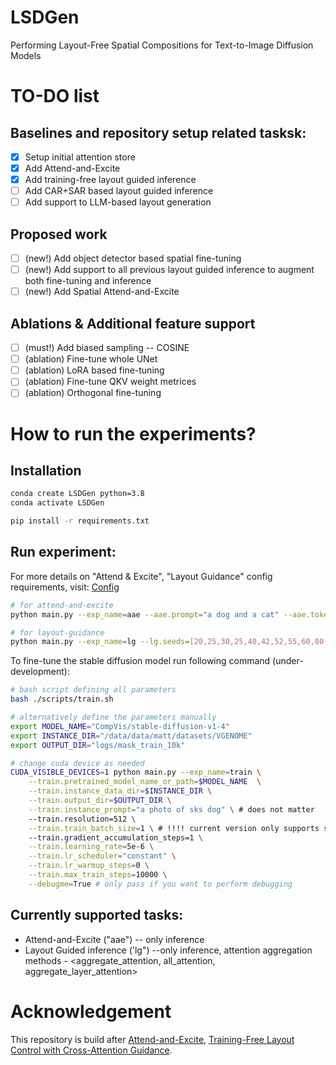 # LSDGen
Performing Layout-Free Spatial Compositions for Text-to-Image Diffusion Models

# TO-DO list

## Baselines and repository setup related tasksk:
- [x] Setup initial attention store
- [x] Add Attend-and-Excite
- [x] Add training-free layout guided inference
- [ ] Add CAR+SAR based layout guided inference
- [ ] Add support to LLM-based layout generation

## Proposed work
- [ ] (new!) Add object detector based spatial fine-tuning
- [ ] (new!) Add support to all previous layout guided inference to augment both fine-tuning and inference
- [ ] (new!) Add Spatial Attend-and-Excite

## Ablations & Additional feature support
- [ ] (must!) Add biased sampling -- COSINE
- [ ] (ablation) Fine-tune whole UNet
- [ ] (ablation) LoRA based fine-tuning
- [ ] (ablation) Fine-tune QKV weight metrices
- [ ] (ablation) Orthogonal fine-tuning

# How to run the experiments?

## Installation

```bash
conda create LSDGen python=3.8
conda activate LSDGen

pip install -r requirements.txt
```

## Run experiment:
For more details on "Attend & Excite", "Layout Guidance" config requirements, visit: [Config](utils/configs.py)
```bash
# for attend-and-excite
python main.py --exp_name=aae --aae.prompt="a dog and a cat" --aae.token_indices [2,5] --aae.seeds [42]

# for layout-guidance
python main.py --exp_name=lg --lg.seeds=[20,25,30,25,40,42,52,55,60,80,90,101,300] --lg.prompt="an apple to the right of the dog at a beach." --lg.phrases="dog;apple" --lg.bounding_box="[[[0.1, 0.2, 0.5, 0.8]],[[0.75, 0.6, 0.95, 0.8]]]" --lg.attention_aggregation_method="all_attention"
```

To fine-tune the stable diffusion model run following command (under-development):
```bash
# bash script defining all parameters
bash ./scripts/train.sh

# alternatively define the parameters manually
export MODEL_NAME="CompVis/stable-diffusion-v1-4"
export INSTANCE_DIR="/data/data/matt/datasets/VGENOME"
export OUTPUT_DIR="logs/mask_train_10k"

# change cuda device as needed
CUDA_VISIBLE_DEVICES=1 python main.py --exp_name=train \
    --train.pretrained_model_name_or_path=$MODEL_NAME  \
    --train.instance_data_dir=$INSTANCE_DIR \
    --train.output_dir=$OUTPUT_DIR \
    --train.instance_prompt="a photo of sks dog" \ # does not matter
    --train.resolution=512 \
    --train.train_batch_size=1 \ # !!!! current version only supports single batch size
    --train.gradient_accumulation_steps=1 \
    --train.learning_rate=5e-6 \
    --train.lr_scheduler="constant" \
    --train.lr_warmup_steps=0 \
    --train.max_train_steps=10000 \
    --debugme=True # only pass if you want to perform debugging

```

## Currently supported tasks:
* Attend-and-Excite ("aae") -- only inference
* Layout Guided inference ('lg") --only inference, attention aggregation methods - <aggregate_attention, all_attention, aggregate_layer_attention>


# Acknowledgement
This repository is build after [Attend-and-Excite](https://github.com/yuval-alaluf/Attend-and-Excite), [Training-Free Layout Control with Cross-Attention Guidance](https://github.com/silent-chen/layout-guidance).